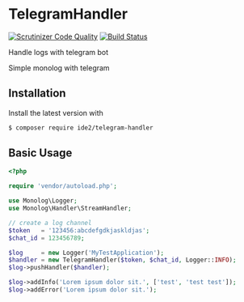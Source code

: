 # TelegramHandler
[![Scrutinizer Code Quality](https://scrutinizer-ci.com/g/ide2/TelegramHandler/badges/quality-score.png?b=master)](https://scrutinizer-ci.com/g/ide2/TelegramHandler/?branch=master)
[![Build Status](https://scrutinizer-ci.com/g/ide2/TelegramHandler/badges/build.png?b=master)](https://scrutinizer-ci.com/g/ide2/TelegramHandler/build-status/master)

Handle logs with telegram bot

Simple monolog with telegram

## Installation

Install the latest version with

```bash
$ composer require ide2/telegram-handler
```

## Basic Usage

```php
<?php

require 'vendor/autoload.php';

use Monolog\Logger;
use Monolog\Handler\StreamHandler;

// create a log channel
$token   = '123456:abcdefgdkjaskldjas';
$chat_id = 123456789;

$log     = new Logger('MyTestApplication');
$handler = new TelegramHandler($token, $chat_id, Logger::INFO);
$log->pushHandler($handler);

$log->addInfo('Lorem ipsum dolor sit.', ['test', 'test test']);
$log->addError('Lorem ipsum dolor sit.');
```
